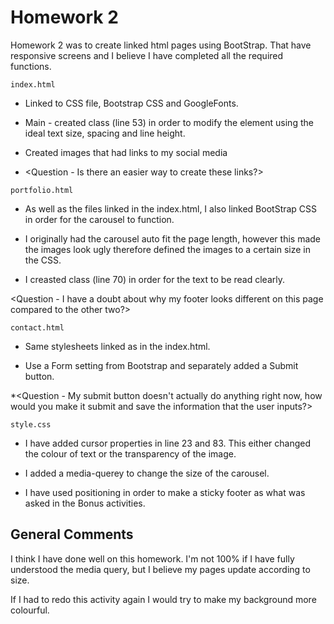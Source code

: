 # Homework 2

Homework 2 was to create linked html pages using BootStrap. That have responsive screens and I believe I have completed all the required functions.

`index.html`
* Linked to CSS file, Bootstrap CSS and GoogleFonts.

* Main - created class <card-text> (line 53) in order to modify the element using the ideal text size, spacing and line height.

* Created images that had links to my social media

* <Question - Is there an easier way to create these links?>

`portfolio.html`
* As well as the files linked in the index.html, I also linked BootStrap CSS in order for the carousel to function.

* I originally had the carousel auto fit the page length, however this made the images look ugly therefore defined the images to a certain size in the CSS.

* I creasted class <text-background> (line 70) in order for the text to be read clearly.

<Question - I have a doubt about why my footer looks different on this page compared to the other two?>

`contact.html`
* Same stylesheets linked as in the index.html.

* Use a Form setting from Bootstrap and separately added a Submit button.

*<Question - My submit button doesn't actually do anything right now, how would you make it submit and save the information that the user inputs?>

`style.css`
* I have added cursor properties in line 23 and 83. This either changed the colour of text or the transparency of the image.

* I added a media-querey to change the size of the carousel.

* I have used positioning in order to make a sticky footer as what was asked in the Bonus activities.

## General Comments
I think I have done well on this homework. I'm not 100% if I have fully understood the media query, but I believe my pages update according to size.

If I had to redo this activity again I would try to make my background more colourful.

